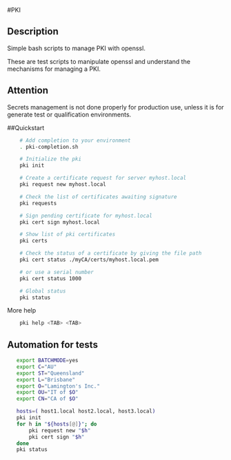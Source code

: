 #PKI

## Description

Simple bash scripts to manage PKI with openssl.

These are test scripts to manipulate openssl
and understand the mechanisms for managing a PKI.

## Attention

Secrets management is not done properly
for production use, unless it is for
generate test or qualification environments.

##Quickstart

```bash
    # Add completion to your environment
    . pki-completion.sh

    # Initialize the pki
    pki init

    # Create a certificate request for server myhost.local
    pki request new myhost.local

    # Check the list of certificates awaiting signature
    pki requests

    # Sign pending certificate for myhost.local
    pki cert sign myhost.local

    # Show list of pki certificates
    pki certs

    # Check the status of a certificate by giving the file path
    pki cert status ./myCA/certs/myhost.local.pem

    # or use a serial number
    pki cert status 1000

    # Global status
    pki status
```

More help

```bash
    pki help <TAB> <TAB>
```

## Automation for tests

```bash
   export BATCHMODE=yes
   export C="AU"
   export ST="Queensland"
   export L="Brisbane"
   export O="Lamington's Inc."
   export OU="IT of $O"
   export CN="CA of $O"

   hosts=( host1.local host2.local, host3.local)
   pki init
   for h in "${hosts[@]}"; do
       pki request new "$h"
       pki cert sign "$h"
   done
   pki status
```
